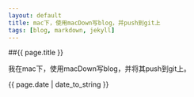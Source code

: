 ```yaml
---
layout: default
title: mac下，使用macDown写blog，并push到git上
tags: [blog, markdown, jekyll]
---
```


##{{ page.title }}

我在mac下，使用macDown写blog，并将其push到git上。

<p>{{ page.date | date_to_string }}</p>


